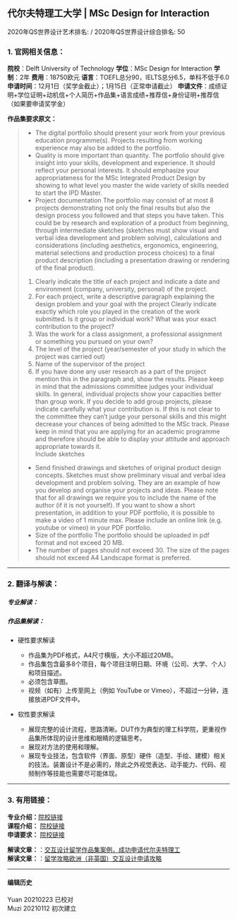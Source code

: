 ## 代尔夫特理工大学 | MSc Design for Interaction

2020年QS世界设计艺术排名: /
2020年QS世界设计综合排名: 50  

### 1. 官网相关信息：

**院校**：Delft University of Technology
**学位**：MSc Design for Interaction
**学制**：2年
**费用**：18750欧元
**语言**：TOEFL总分90，IELTS总分6.5，单科不低于6.0
**申请时间**：12月1日（奖学金截止）；1月15日（正常申请截止）
**申请文件**：成绩证明+学位证明+动机信+个人简历+作品集+语言成绩+推荐信+身份证明+推荐信（如果要申请奖学金）

**作品集要求原文：**   

> - The digital portfolio should present your work from your previous education programme(s). Projects resulting from working experience may also be added to the portfolio.
> - Quality is more important than quantity. The portfolio should give insight into your skills, development and experience. It should reflect your personal interests. It should emphasize your appropriateness for the MSc Integrated Product Design by showing to what level you master the wide variety of skills needed to start the IPD Master.
> - Project documentation
The portfolio may consist of at most 8 projects demonstrating not only the final results but also the design process you followed and that steps you have taken. This could be by research and exploration of a product from beginning, through intermediate sketches (sketches must show visual and verbal idea development and problem solving), calculations and considerations (including aesthetics, ergonomics, engineering, material selections and production process choices) to a final product description (including a presentation drawing or rendering of the final product).
> 1. Clearly indicate the title of each project and indicate a date and environment (company, university, personal) of the project.
> 2. For each project, write a descriptive paragraph explaining the design problem and your goal with the project
Clearly indicate exactly which role you played in the creation of the work submitted. Is it group or individual work? What was your exact contribution to the project?
> 3. Was the work for a class assignment, a professional assignment or something you pursued on your own?
> 4. The level of the project (year/semester of your study in which the project was carried out)
> 5. Name of the supervisor of the project
> 6. If you have done any user research as a part of the project mention this in the paragraph and, show the results.
Please keep in mind that the admissions committee judges your individual skills. In general, individual projects show your capacities better than group work. If you decide to add group projects, please indicate carefully what your contribution is. If this is not clear to the committee they can’t judge your personal skills and this might decrease your chances of being admitted to the MSc track.
Please keep in mind that you are applying for an academic programme and therefore should be able to display your attitude and approach appropriate towards it.  
Include sketches
> - Send finished drawings and sketches of original product design concepts. Sketches must show preliminary visual and verbal idea development and problem solving. They are an example of how you develop and organise your projects and ideas. Please note that for all drawings we require you to include the name of the author (if it is not yourself).
If you want to show a short presentation, in addition to your PDF portfolio, it is possible to make a video of 1 minute max. Please include an online link (e.g. youtube or vimeo) in your PDF portfolio.
> - Size of the portfolio
The portfolio should be uploaded in pdf format and not exceed 20 MB.
> - The number of pages should not exceed 30.
The size of the pages should not exceed A4
Landscape format is preferred.


---

### 2. 翻译与解读：

##### 专业解读：


##### 作品集解读：
- 硬性要求解读
  - 作品集为PDF格式，A4尺寸横版，大小不超过20MB。
  - 作品集包含最多8个项目，每个项目注明日期、环境（公司、大学、个人）和项目描述。
  - 必须包含草图。
  - 视频（如有）上传至网上（例如 YouTube or Vimeo），不超过一分钟，连接放进PDF文件中。

- 软性要求解读
  - 展现完整的设计流程，思路清晰。DUT作为典型的理工科学院，更重视作品集所体现的设计思维和眼睛的逻辑思考。
  - 展现对方法的使用和理解。
  - 展现专业技法，包含软件（界面、原型）硬件（造型、手绘、建模）相关的技法。装置设计不是必需的，除此之外视觉表达、动手能力、代码、视频制作等技能也需要尽可能体现。
---


### 3. 有用链接：

**专业介绍：**[院校链接](https://www.tudelft.nl/en/education/programmes/masters/design-for-interaction/msc-design-for-interaction/)  
**课程介绍：** [院校链接](https://d1rkab7tlqy5f1.cloudfront.net/TUDelft/Onderwijs/Opleidingen/Master/Brochures/IO_Design_for_Interaction_MSc.pdf)  
**申请要求：** [院校链接](https://www.tudelft.nl/index.php?id=8242&L=1)

**解读文章：**：[交互设计留学作品集案例，成功申请代尔夫特理工](http://www.makebi.net/25690.html)  
**解读文章：**：[留学攻略欧洲（非英国）交互设计申请攻略](http://www.makebi.net/7672html)  



---


#### 编辑历史
Yuan 20210223 已校对  
Muzi 20210112 初次建立
